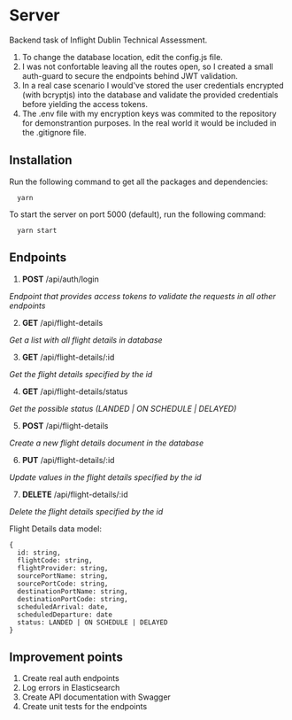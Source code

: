 # Server

Backend task of Inflight Dublin Technical Assessment.

1. To change the database location, edit the config.js file.
2. I was not confortable leaving all the routes open, so I created a small auth-guard to secure the endpoints behind JWT validation.
3. In a real case scenario I would've stored the user credentials encrypted (with bcryptjs) into the database and validate the provided credentials before yielding the access tokens.
4. The .env file with my encryption keys was commited to the repository for demonstrantion purposes. In the real world it would be included in the .gitignore file.

## Installation

Run the following command to get all the packages and dependencies:

```
  yarn
```

To start the server on port 5000 (default), run the following command:

```
  yarn start
```

## Endpoints

1. **POST** /api/auth/login

_Endpoint that provides access tokens to validate the requests in all other endpoints_

2. **GET** /api/flight-details

_Get a list with all flight details in database_

3. **GET** /api/flight-details/:id

_Get the flight details specified by the id_

4. **GET** /api/flight-details/status

_Get the possible status (LANDED | ON SCHEDULE | DELAYED)_

5. **POST** /api/flight-details

_Create a new flight details document in the database_

6. **PUT** /api/flight-details/:id

_Update values in the flight details specified by the id_

7. **DELETE** /api/flight-details/:id

_Delete the flight details specified by the id_

Flight Details data model:

```
{
  id: string,
  flightCode: string,
  flightProvider: string,
  sourcePortName: string,
  sourcePortCode: string,
  destinationPortName: string,
  destinationPortCode: string,
  scheduledArrival: date,
  scheduledDeparture: date
  status: LANDED | ON SCHEDULE | DELAYED
}
```

## Improvement points

1. Create real auth endpoints
2. Log errors in Elasticsearch
3. Create API documentation with Swagger
4. Create unit tests for the endpoints
